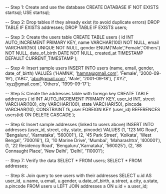 -- Step 1: Create and use the database
CREATE DATABASE IF NOT EXISTS startsql;
USE startsql;

-- Step 2: Drop tables if they already exist (to avoid duplicate errors)
DROP TABLE IF EXISTS addresses;
DROP TABLE IF EXISTS users;

-- Step 3: Create the users table
CREATE TABLE users (
    id INT AUTO_INCREMENT PRIMARY KEY,
    name VARCHAR(100) NOT NULL,
    email VARCHAR(150) UNIQUE NOT NULL,
    gender ENUM('Male','Female','Others') NOT NULL,
    date_of_birth DATE NOT NULL,
    created_at TIMESTAMP DEFAULT CURRENT_TIMESTAMP
);

-- Step 4: Insert sample users
INSERT INTO users (name, email, gender, date_of_birth)
VALUES
('HAMNA', 'hamna@gmail.com', 'Female', '2000-09-19'),
('ABC', 'abc@gmail.com', 'Male', '2001-09-18'),
('XYZ', 'xyz@gmail.com', 'Others', '1999-09-17');

-- Step 5: Create the addresses table with foreign key
CREATE TABLE addresses (
    id INT AUTO_INCREMENT PRIMARY KEY,
    user_id INT,
    street VARCHAR(100),
    city VARCHAR(100),
    state VARCHAR(50),
    pincode VARCHAR(10),
    CONSTRAINT fk_user FOREIGN KEY (user_id) REFERENCES users(id) ON DELETE CASCADE
);

-- Step 6: Insert sample addresses (linked to users above)
INSERT INTO addresses (user_id, street, city, state, pincode) VALUES
(1, '123 MG Road', 'Bengaluru', 'Karnataka', '560001'),
(2, '45 Park Street', 'Kolkata', 'West Bengal', '700016'),
(3, '10 Marine Drive', 'Mumbai', 'Maharashtra', '400001'),
(1, '22 Residency Road', 'Bengaluru','Karnataka', '560025'),
(2, '88 Connaught Place', 'New Delhi', 'Delhi', '110001');

-- Step 7: Verify the data
SELECT * FROM users;
SELECT * FROM addresses;

-- Step 8: Join query to see users with their addresses
SELECT u.id AS user_id, u.name, u.email, u.gender, u.date_of_birth,
       a.street, a.city, a.state, a.pincode
FROM users u
LEFT JOIN addresses a ON u.id = a.user_id;
